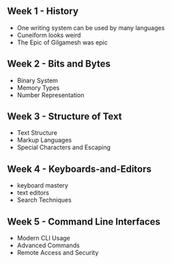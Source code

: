 ## Week 1 - History
- One writing system can be used by many languages
- Cuneiform looks weird
- The Epic of Gilgamesh was epic
## Week 2 - Bits and Bytes
- Binary System
- Memory Types
- Number Representation
## Week 3 - Structure of Text
- Text Structure
- Markup Languages
- Special Characters and Escaping
## Week 4 - Keyboards-and-Editors
- keyboard mastery
- text editors
- Search Techniques
## Week 5 - Command Line Interfaces
- Modern CLI Usage
- Advanced Commands
- Remote Access and Security
